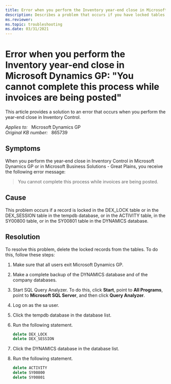 ```yaml
---
title: Error when you perform the Inventory year-end close in Microsoft Dynamics GP
description: Describes a problem that occurs if you have locked tables in the tempdb database or in the DYNAMICS database. Provides steps to resolve this problem.
ms.reviewer:
ms.topic: troubleshooting
ms.date: 03/31/2021
---
```

# Error when you perform the Inventory year-end close in Microsoft Dynamics GP: "You cannot complete this process while invoices are being posted"

This article provides a solution to an error that occurs when you perform the year-end close in Inventory Control.

_Applies to:_ &nbsp; Microsoft Dynamics GP  
_Original KB number:_ &nbsp; 865739

## Symptoms

When you perform the year-end close in Inventory Control in Microsoft Dynamics GP or in Microsoft Business Solutions - Great Plains, you receive the following error message:

> You cannot complete this process while invoices are being posted.

## Cause

This problem occurs if a record is locked in the DEX_LOCK table or in the DEX_SESSION table in the tempdb database, or in the ACTIVITY table, in the SY00800 table, or in the SY00801 table in the DYNAMICS database.

## Resolution

To resolve this problem, delete the locked records from the tables. To do this, follow these steps:

1. Make sure that all users exit Microsoft Dynamics GP.
2. Make a complete backup of the DYNAMICS database and of the company databases.
3. Start SQL Query Analyzer. To do this, click **Start**, point to **All Programs**, point to **Microsoft SQL Server**, and then click **Query Analyzer**.
4. Log on as the sa user.
5. Click the tempdb database in the database list.
6. Run the following statement.

    ```sql
    delete DEX_LOCK
    delete DEX_SESSION
    ```

7. Click the DYNAMICS database in the database list.
8. Run the following statement.

    ```sql
    delete ACTIVITY
    delete SY00800
    delete SY00801
    ```
